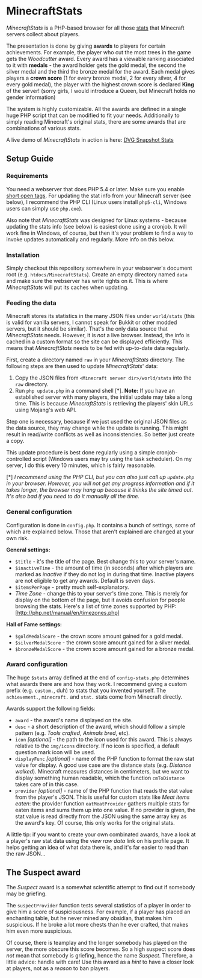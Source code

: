 # MinecraftStats

_MinecraftStats_ is a PHP-based browser for all those [stats][1] that Minecraft servers collect about players.

The presentation is done by giving __awards__ to players for certain achievements. For example, the player who cut the most trees in the game gets the _Woodcutter_ award. Every award has a viewable ranking associated to it with __medals__ - the award holder gets the gold medal, the second the silver medal and the third the bronze medal for the award. Each medal gives players a __crown score__ (1 for every bronze medal, 2 for every silver, 4 for every gold medal), the player with the highest crown score is declared __King__ of the server! (sorry girls, I would introduce a Queen, but Minecraft holds no gender information)

The system is highly customizable. All the awards are defined in a single huge PHP script that can be modified to fit your needs. Additionally to simply reading Minecraft's original stats, there are some awards that are combinations of various stats.

A live demo of _MinecraftStats_ in action is here: [DVG Snapshot Stats][2]

## Setup Guide

### Requirements

You need a webserver that does PHP 5.4 or later. Make sure you enable [short open tags][3]. For updating the stat info from your Minecraft server (see below), I recommend the PHP CLI (Linux users install `php5-cli`, Windows users can simply use `php.exe`).

Also note that _MinecraftStats_ was designed for Linux systems - because updating the stats info (see below) is easiest done using a cronjob. It will work fine in Windows, of course, but then it's your problem to find a way to invoke updates automatically and regularly. More info on this below.

### Installation
Simply checkout this repository somewhere in your webserver's document root (e.g. `htdocs/MinecraftStats`). Create an empty directory named `data` and make sure the webserver has write rights on it. This is where _MinecraftStats_ will put its caches when updating.

### Feeding the data
Minecraft stores its statistics in the many JSON files under `world/stats` (this is valid for vanilla servers, I cannot speak for Bukkit or other modded servers, but it should be similar). That's the only data source that _MinecraftStats_ needs. However, it is _not_ a live browser. Instead, the info is cached in a custom format so the site can be displayed efficiently. This means that _MinecraftStats_ needs to be fed with up-to-date data regularly.

First, create a directory named `raw` in your _MinecraftStats_ directory. The following steps are then used to update _MinecraftStats_' data:

1. Copy the JSON files from `<Minecraft server dir>/world/stats` into the `raw` directory.
2. Run `php update.php` in a command shell [*]. __Note:__ If you have an established server with many players, the initial update may take a long time. This is because _MinecraftStats_ is retrieving the players' skin URLs using Mojang's web API.

Step one is necessary, because if we just used the original JSON files as the data source, they may change while the update is running. This might result in read/write conflicts as well as inconsistencies. So better just create a copy.

This update procedure is best done regularly using a simple cronjob-controlled script (Windows users may try using the task scheduler). On my server, I do this every 10 minutes, which is fairly reasonable.

[*] _I recommend using the PHP CLI, but you can also just call up `update.php` in your browser. However, you will not get any progress information and if it takes longer, the browser may hang up because it thinks the site timed out. It's also bad if you need to do it manually all the time._

### General configuration
Configuration is done in `config.php`. It contains a bunch of settings, some of which are explained below. Those that aren't explained are changed at your own risk.

__General settings:__
* `$title` - it's the title of the page. Best change this to your server's name.
* `$inactiveTime` - the amount of time (in seconds) after which players are marked as _inactive_ if they do not log in during that time. Inactive players are not eligible to get any awards. Default is seven days.
* `$itemsPerPage` - pretty much self-explanatory.
* _Time Zone_ - change this to your server's time zone. This is merely for display on the bottom of the page, but it avoids confusion for people browsing the stats. Here's a list of time zones supported by PHP: [http://php.net/manual/en/timezones.php]

__Hall of Fame settings:__
* `$goldMedalScore` - the crown score amount gained for a gold medal.
* `$silverMedalScore` - the crown score amount gained for a silver medal.
* `$bronzeMedalScore` - the crown score amount gained for a bronze medal.

### Award configuration
The huge `$stats` array defined at the end of `config-stats.php` determines what awards there are and how they work. I recommend giving a custom prefix (e.g. `custom.`, duh) to stats that you invented yourself. The `achievement.`, `minecraft.` and `stat.` stats come from Minecraft directly.

Awards support the following fields:
* `award` - the award's name displayed on the site.
* `desc` - a short description of the award, which should follow a simple _<something> <performed action>_ pattern (e.g. _Tools crafted_, _Animals bred_, etc).
* `icon` _[optional]_ - the path to the icon used for this award. This is always relative to the `img/icons` directory. If no icon is specified, a default question mark icon will be used.
* `displayFunc` _[optional]_ - name of the PHP function to format the raw stat value for display. A good use case are the distance stats (e.g. _Distance walked_). Minecraft measures distances in centimeters, but we want to display something human readable, which the function `cmToDistance` takes care of in this case.
* `provider` _[optional]_ - name of the PHP function that reads the stat value from the player's JSON. This is useful for custom stats like _Meat items eaten_: the provider function `eatMeatProvider` gathers multiple stats for eaten items and sums them up into one value. If no provider is given, the stat value is read directly from the JSON using the same array key as the award's key. Of course, this only works for the original stats.

A little tip: if you want to create your own combinated awards, have a look at a player's raw stat data using the _view raw data_ link on his profile page. It helps getting an idea of what data there is, and it's far easier to read than the raw JSON...

## The Suspect award
The _Suspect_ award is a somewhat scientific attempt to find out if somebody may be griefing.

The `suspectProvider` function tests several statistics of a player in order to give him a score of suspiciousness. For example, if a player has placed an enchanting table, but he never mined any obsidian, that makes him suspicious. If he broke a lot more chests than he ever crafted, that makes him even more suspicious.

Of course, there is teamplay and the longer somebody has played on the server, the more obscure this score becomes. So a high suspect score does _not_ mean that somebody is griefing, hence the name _Suspect_. Therefore,  a little advice: handle with care! Use this award as a _hint_ to have a closer look at players, not as a _reason_ to ban players.

[1]:http://minecraft.gamepedia.com/Statistics
[2]:http://dvgaming.com/mcstats/snapshot/
[3]:http://php.net/manual/de/ini.core.php#ini.short-open-tag
